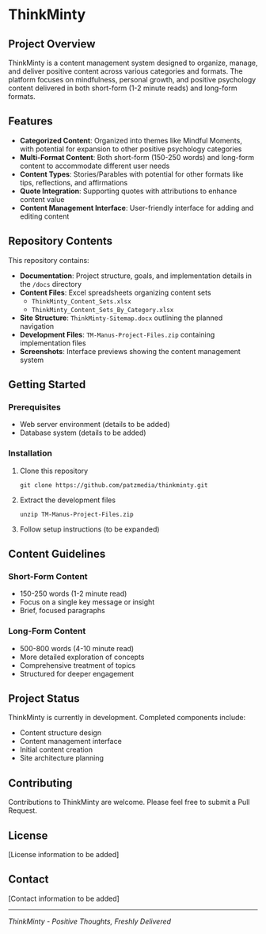 # ThinkMinty

## Project Overview

ThinkMinty is a content management system designed to organize, manage, and deliver positive content across various categories and formats. The platform focuses on mindfulness, personal growth, and positive psychology content delivered in both short-form (1-2 minute reads) and long-form formats.

## Features

- **Categorized Content**: Organized into themes like Mindful Moments, with potential for expansion to other positive psychology categories
- **Multi-Format Content**: Both short-form (150-250 words) and long-form content to accommodate different user needs
- **Content Types**: Stories/Parables with potential for other formats like tips, reflections, and affirmations
- **Quote Integration**: Supporting quotes with attributions to enhance content value
- **Content Management Interface**: User-friendly interface for adding and editing content

## Repository Contents

This repository contains:

- **Documentation**: Project structure, goals, and implementation details in the `/docs` directory
- **Content Files**: Excel spreadsheets organizing content sets
  - `ThinkMinty_Content_Sets.xlsx`
  - `ThinkMinty_Content_Sets_By_Category.xlsx`
- **Site Structure**: `ThinkMinty-Sitemap.docx` outlining the planned navigation
- **Development Files**: `TM-Manus-Project-Files.zip` containing implementation files
- **Screenshots**: Interface previews showing the content management system

## Getting Started

### Prerequisites

- Web server environment (details to be added)
- Database system (details to be added)

### Installation

1. Clone this repository
   ```
   git clone https://github.com/patzmedia/thinkminty.git
   ```

2. Extract the development files
   ```
   unzip TM-Manus-Project-Files.zip
   ```

3. Follow setup instructions (to be expanded)

## Content Guidelines

### Short-Form Content
- 150-250 words (1-2 minute read)
- Focus on a single key message or insight
- Brief, focused paragraphs

### Long-Form Content
- 500-800 words (4-10 minute read)
- More detailed exploration of concepts
- Comprehensive treatment of topics
- Structured for deeper engagement

## Project Status

ThinkMinty is currently in development. Completed components include:

- Content structure design
- Content management interface
- Initial content creation
- Site architecture planning

## Contributing

Contributions to ThinkMinty are welcome. Please feel free to submit a Pull Request.

## License

[License information to be added]

## Contact

[Contact information to be added]

---

*ThinkMinty - Positive Thoughts, Freshly Delivered*
